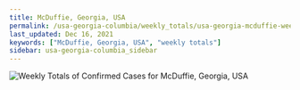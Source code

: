 ```yaml
---
title: McDuffie, Georgia, USA
permalink: /usa-georgia-columbia/weekly_totals/usa-georgia-mcduffie-weekly_totals.html
last_updated: Dec 16, 2021
keywords: ["McDuffie, Georgia, USA", "weekly totals"]
sidebar: usa-georgia-columbia_sidebar
---
```


![Weekly Totals of Confirmed Cases for McDuffie, Georgia, USA](/covid_tracker/images/graphs/usa-georgia-mcduffie-weekly_totals_graph.png)
